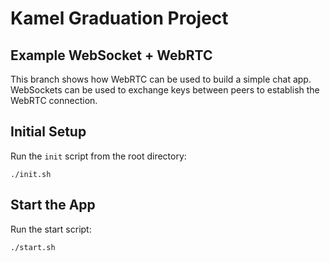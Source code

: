 # Kamel Graduation Project

## Example WebSocket + WebRTC

This branch shows how WebRTC can be used to build a simple chat app. WebSockets can be used to exchange keys between peers to establish the WebRTC connection.

## Initial Setup

Run the `init` script from the root directory:

    ./init.sh

## Start the App

Run the start script:

    ./start.sh
